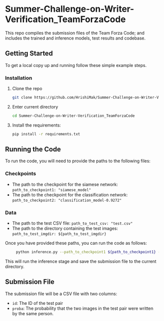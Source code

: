 # Summer-Challenge-on-Writer-Verification_TeamForzaCode
This repo compiles the submission files of the Team Forza Code; and includes the trained and inference models, test results and codebase. 


<!-- GETTING STARTED -->
## Getting Started

To get a local copy up and running follow these simple example steps.

### Installation

1. Clone the repo
   ```sh
   git clone https://github.com/HrishiMak/Summer-Challenge-on-Writer-Verification_TeamForzaCode.git
   ```
2. Enter current directory
   ```sh
   cd Summer-Challenge-on-Writer-Verification_TeamForzaCode
   ```
3. Install the requirements:
   ```sh
   pip install -r requirements.txt
   ```

## Running the Code

To run the code, you will need to provide the paths to the following files:

### Checkpoints

* The path to the checkpoint for the siamese network:
        ``path_to_checkpoint1: "siamese_model"``
* The path to the checkpoint for the classification network:
        ``path_to_checkpoint2: "classification_model-0.9272"``

### Data

* The path to the test CSV file:
     ``path_to_test_csv: "test.csv"``
* The path to the directory containing the test images:
     ``path_to_test_imgdir: ${path_to_test_imgdir}``

Once you have provided these paths, you can run the code as follows:
 ```sh
      python inference.py --path_to_checkpoint1 ${path_to_checkpoint1} --path_to_checkpoint2 ${path_to_checkpoint2} --path_to_test_csv ${path_to_test_csv} --path_to_test_imgdir                   ${path_to_test_imgdir}
   ```
This will run the inference stage and save the submission file to the current directory.

## Submission File

The submission file will be a CSV file with two columns:

* `id`: The ID of the test pair
* `proba`: The probability that the two images in the test pair were written by the same person.
